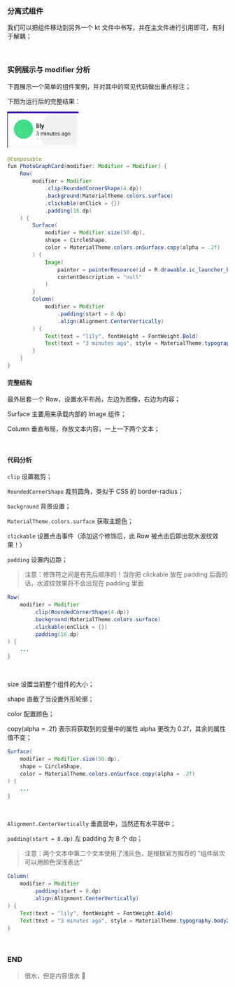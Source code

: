 ### 分离式组件

我们可以把组件移动到另外一个 kt 文件中书写，并在主文件进行引用即可，有利于解耦；

<br>

### 实例展示与 modifier 分析

下面展示一个简单的组件案例，并对其中的常见代码做出重点标注；

下图为运行后的完整结果：

![](../imgs/compose/bas-component-modifier/bcm1.png)

```java
@Composable
fun PhotoGraphCard(modifier: Modifier = Modifier) {
    Row(
        modifier = Modifier
            .clip(RoundedCornerShape(4.dp))
            .background(MaterialTheme.colors.surface)
            .clickable(onClick = {})
            .padding(16.dp)
    ) {
        Surface(
            modifier = Modifier.size(50.dp),
            shape = CircleShape,
            color = MaterialTheme.colors.onSurface.copy(alpha = .2f)
        ) {
            Image(
                painter = painterResource(id = R.drawable.ic_launcher_background),
                contentDescription = "null"
            )
        }
        Column(
            modifier = Modifier
                .padding(start = 8.dp)
                .align(Alignment.CenterVertically)
        ) {
            Text(text = "lily", fontWeight = FontWeight.Bold)
            Text(text = "3 minutes ago", style = MaterialTheme.typography.body2)
        }
    }
}
```

#### 完整结构

最外层套一个 Row，设置水平布局，左边为图像，右边为内容；

Surface 主要用来承载内部的 Image 组件；

Column 垂直布局，存放文本内容，一上一下两个文本；

<br>

#### 代码分析

`clip` 设置裁剪；

`RoundedCornerShape` 裁剪圆角，类似于 CSS 的 border-radius；

`background` 背景设置；

`MaterialTheme.colors.surface` 获取主题色；

`clickable` 设置点击事件（添加这个修饰后，此 Row 被点击后即出现水波纹效果！）

`padding` 设置内边距；

> 注意：修饰符之间是有先后顺序的！当你把 clickable 放在 padding 后面的话，水波纹效果将不会出现在 padding 里面

```java
Row(
    modifier = Modifier
        .clip(RoundedCornerShape(4.dp))
        .background(MaterialTheme.colors.surface)
        .clickable(onClick = {})
        .padding(16.dp)
) {
    ...
}
```

<br>

size 设置当前整个组件的大小；

shape 直截了当设置外形轮廓；

color 配置颜色；

copy(alpha = .2f) 表示将获取到的变量中的属性 alpha 更改为 0.2f，其余的属性值不变；

```java
Surface(
    modifier = Modifier.size(50.dp),
    shape = CircleShape,
    color = MaterialTheme.colors.onSurface.copy(alpha = .2f)
) {
    ...
}
```

<br>

`Alignment.CenterVertically` 垂直居中，当然还有水平居中；

`padding(start = 8.dp)` 左 padding 为 8 个 dp；

> 注意：两个文本中第二个文本使用了浅灰色，是根据官方推荐的 ”组件层次可以用颜色深浅表达”

```java
Column(
    modifier = Modifier
        .padding(start = 8.dp)
        .align(Alignment.CenterVertically)
) {
    Text(text = "lily", fontWeight = FontWeight.Bold)
    Text(text = "3 minutes ago", style = MaterialTheme.typography.body2)
}
```

<br>

### END

> 很水，但是内容很水 🥇
